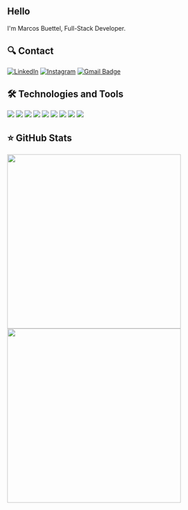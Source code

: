 <!--### Hi there 👋-->

<!--
**marcosbuettel/marcosbuettel** is a ✨ _special_ ✨ repository because its `README.md` (this file) appears on your GitHub profile.

Here are some ideas to get you started:

- 🔭 I’m currently working on ...
- 🌱 I’m currently learning ...
- 👯 I’m looking to collaborate on ...
- 🤔 I’m looking for help with ...
- 💬 Ask me about ...
- 📫 How to reach me: ...
- 😄 Pronouns: ...
- ⚡ Fun fact: ...
-->

## Hello
I'm Marcos Buettel, Full-Stack Developer.

## 🔍 Contact
<a href="https://www.linkedin.com/in/marcos-buettel/" target="_blank"><img alt="LinkedIn" src="https://img.shields.io/badge/-LinkedIn-0077B5?style=for-the-badge&logo=Linkedin&logoColor=white"></a> <a href="https://www.instagram.com/marcosbuettel/" target="_blank"><img alt="Instagram" src="https://img.shields.io/badge/Instagram-E4405F?style=for-the-badge&logo=instagram&logoColor=white"></a> <a href="mailto:marcosbuettel@gmail.com?subject=Hello%20Marcos,">
[![Gmail Badge](https://img.shields.io/badge/Gmail-D14836?style=for-the-badge&logo=gmail&logoColor=white&link=mailto:marcosbuettel@gmail.com)](mailto:marcosbuettel@gmail.com)
  
## 🛠 Technologies and Tools

<div style={ display: flex }>

  <!--<img src="https://img.shields.io/badge/Linux_Mint-87CF3E?style=for-the-badge&logo=linux-mint&logoColor=white">-->
  <img src="https://img.shields.io/badge/HTML5-E34F26?style=for-the-badge&logo=html5&logoColor=white">
  <img src="https://img.shields.io/badge/CSS3-1572B6?style=for-the-badge&logo=css3&logoColor=white">
  <img src="https://img.shields.io/badge/JavaScript-323330?style=for-the-badge&logo=javascript&logoColor=F7DF1E">
  <img src="https://img.shields.io/badge/jQuery-0769AD?style=for-the-badge&logo=jquery&logoColor=white">
  
  <img src="https://img.shields.io/badge/React-20232A?style=for-the-badge&logo=react&logoColor=61DAFB">
  
  
  
  <!--<img src="https://img.shields.io/badge/styled--components-DB7093?style=for-the-badge&logo=styled-components&logoColor=white">-->
  
  <img src="https://img.shields.io/badge/PHP-777BB4?style=for-the-badge&logo=php&logoColor=white">
  <img src="https://img.shields.io/badge/MySQL-005C84?style=for-the-badge&logo=mysql&logoColor=white">
  
  <img src="https://img.shields.io/badge/Python-14354C?style=for-the-badge&logo=python&logoColor=white">
  <img src="https://img.shields.io/badge/Java-ED8B00?style=for-the-badge&logo=java&logoColor=white">
  
  <!--<img src="https://img.shields.io/badge/Material%20UI-007FFF?style=for-the-badge&logo=mui&logoColor=white">-->
<!--   <img src="https://img.shields.io/badge/Node.js-43853D?style=for-the-badge&logo=node.js&logoColor=white"> -->
</div>
  
  <!--
## 📚 Learning
  
  <div style={ display: flex }>
    <img src="https://img.shields.io/badge/Node.js-339933?style=for-the-badge&logo=nodedotjs&logoColor=white">
    <img src="https://img.shields.io/badge/TypeScript-007ACC?style=for-the-badge&logo=typescript&logoColor=white">
    <img src="https://img.shields.io/badge/Express.js-000000?style=for-the-badge&logo=express&logoColor=white">
    
  </div>
-->

## ⭐️ GitHub Stats

<!--<div style={ display: flex }>-->
<div>
  <img width=400em src="https://github-readme-stats.vercel.app/api/top-langs/?username=marcosbuettel&layout=compact&hide_borders=true&langs_count=7&theme=tokyonight"/>
  <br>
  <img width=400em src="https://github-readme-stats.vercel.app/api?username=marcosbuettel&show_icons=true&theme=tokyonight&include_all_commits=true&count_private=true"/>
  
</div>

